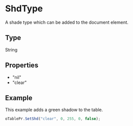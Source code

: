 # ShdType

A shade type which can be added to the document element.

## Type

String

## Properties

- "nil" 
- "clear"

## Example

This example adds a green shadow to the table.

```javascript
oTablePr.SetShd("clear", 0, 255, 0, false);
```